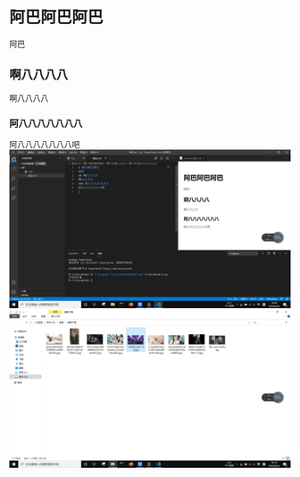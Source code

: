 # 阿巴阿巴阿巴
阿巴
## 啊八八八八
啊八八八八
### 阿八八八八八八八
阿八八八八八八八吧
![](2020-08-26-18-07-00.png)
![](图片/2020-08-26-18-14-36.png)
